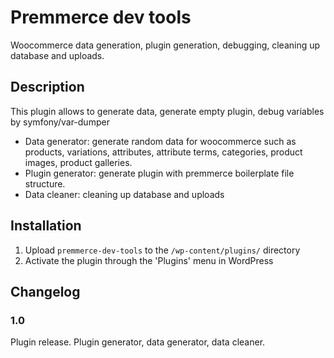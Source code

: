 # Premmerce dev tools

Woocommerce data generation, plugin generation, debugging, cleaning up database and uploads.

## Description

This plugin allows to generate data, generate empty plugin, debug variables by symfony/var-dumper

* Data generator: generate random data for woocommerce such as products, variations,
attributes, attribute terms, categories, product images, product galleries.
* Plugin generator: generate plugin with premmerce boilerplate file structure.
* Data cleaner: cleaning up database and uploads

## Installation

1. Upload `premmerce-dev-tools` to the `/wp-content/plugins/` directory
1. Activate the plugin through the 'Plugins' menu in WordPress

## Changelog

### 1.0
Plugin release. Plugin generator, data generator, data cleaner.